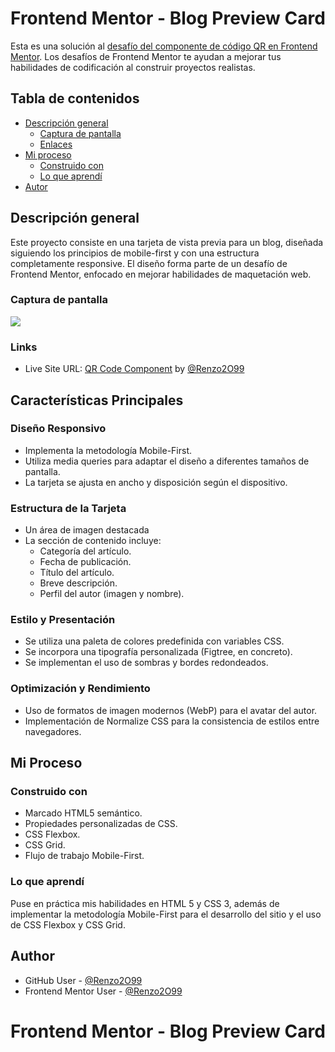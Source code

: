 # Frontend Mentor - Blog Preview Card

Esta es una solución al [desafío del componente de código QR en Frontend Mentor](https://www.frontendmentor.io/challenges/qr-code-component-iux_sIO_H). Los desafíos de Frontend Mentor te ayudan a mejorar tus habilidades de codificación al construir proyectos realistas.

## Tabla de contenidos

- [Descripción general](#descripción-general)
  - [Captura de pantalla](#captura-de-pantalla)
  - [Enlaces](#enlaces)
- [Mi proceso](#mi-proceso)
  - [Construido con](#construido-con)
  - [Lo que aprendí](#lo-que-aprendí)
- [Autor](#autor)

## Descripción general
Este proyecto consiste en una tarjeta de vista previa para un blog, diseñada siguiendo los principios de mobile-first y con una estructura completamente responsive. El diseño forma parte de un desafío de Frontend Mentor, enfocado en mejorar habilidades de maquetación web.


### Captura de pantalla

![](images/screenshot-website.png)

### Links

- Live Site URL: [QR Code Component](https://renzo2o99.github.io/qr-code-component-main/) by [@Renzo2O99](https://github.com/Renzo2O99/)

## Características Principales

### Diseño Responsivo
- Implementa la metodología Mobile-First.
- Utiliza media queries para adaptar el diseño a diferentes tamaños de pantalla.
- La tarjeta se ajusta en ancho y disposición según el dispositivo.

### Estructura de la Tarjeta
- Un área de imagen destacada
- La sección de contenido incluye:
  - Categoría del artículo.
  - Fecha de publicación.
  - Título del artículo.
  - Breve descripción.
  - Perfil del autor (imagen y nombre).

### Estilo y Presentación
- Se utiliza una paleta de colores predefinida con variables CSS.
- Se incorpora una tipografía personalizada (Figtree, en concreto).
- Se implementan el uso de sombras y bordes redondeados.

### Optimización y Rendimiento
- Uso de formatos de imagen modernos (WebP) para el avatar del autor.
- Implementación de Normalize CSS para la consistencia de estilos entre navegadores.

## Mi Proceso

### Construido con

- Marcado HTML5 semántico.
- Propiedades personalizadas de CSS.
- CSS Flexbox.
- CSS Grid.
- Flujo de trabajo Mobile-First.

### Lo que aprendí

Puse en práctica mis habilidades en HTML 5 y CSS 3, además de implementar la metodología Mobile-First para el desarrollo del sitio y el uso de CSS Flexbox y CSS Grid.

## Author

- GitHub User - [@Renzo2O99](https://github.com/Renzo2O99)
- Frontend Mentor User - [@Renzo2O99](https://www.frontendmentor.io/profile/Renzo2O99)
# Frontend Mentor - Blog Preview Card